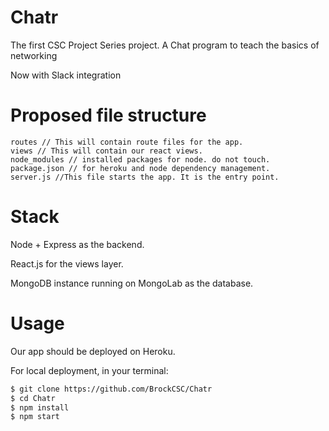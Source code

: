 # Chatr
The first CSC Project Series project. A Chat program to teach the basics of networking

Now with Slack integration

# Proposed file structure

```
routes // This will contain route files for the app.
views // This will contain our react views.
node_modules // installed packages for node. do not touch.
package.json // for heroku and node dependency management.
server.js //This file starts the app. It is the entry point.
```
# Stack
Node + Express as the backend.

React.js for the views layer.

MongoDB instance running on MongoLab as the database.

# Usage
Our app should be deployed on Heroku.

For local deployment, in your terminal:

```sh
$ git clone https://github.com/BrockCSC/Chatr
$ cd Chatr
$ npm install
$ npm start
```
